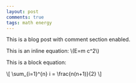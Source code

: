 ```yaml
---
layout: post
comments: true
tags: math energy
---
```


This is a blog post with comment section enabled. 

This is an inline equation: \\(E=m c^2\\)

This is a block equation:

\\[
\sum_{i=1}^{n} i = \frac{n(n+1)}{2}
\\]

